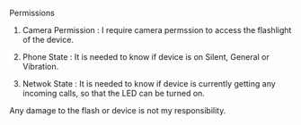 Permissions 

1. Camera Permission :
I require camera permssion to access the flashlight of the device.

2. Phone State :
It is needed to know if device is on Silent, General or Vibration.

3. Netwok State :
It is needed to know if device is currently getting any incoming calls, so that the LED can be turned on.

Any damage to the flash or device is not my responsibility.
